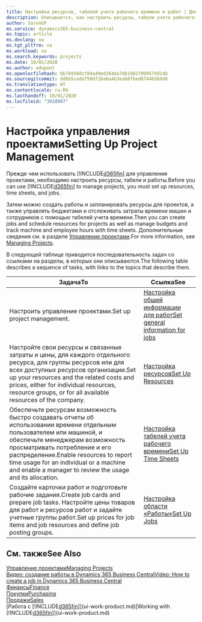 ```yaml
---
title: Настройка ресурсов, табелей учета рабочего времени и работ | Документация Майкрософт
description: Описывается, как настроить ресурсы, табели учета рабочего времени и работы для управления проектами.
author: SorenGP
ms.service: dynamics365-business-central
ms.topic: article
ms.devlang: na
ms.tgt_pltfrm: na
ms.workload: na
ms.search.keywords: projects
ms.date: 10/01/2020
ms.author: edupont
ms.openlocfilehash: bb76950dcf84a49ed2644a7db19827999579d24b
ms.sourcegitcommit: ddbb5cede750df1baba4b3eab8fbed6744b5b9d6
ms.translationtype: HT
ms.contentlocale: ru-RU
ms.lasthandoff: 10/01/2020
ms.locfileid: "3918967"
---
```

# <a name="setting-up-project-management"></a><span data-ttu-id="26e9e-103">Настройка управления проектами</span><span class="sxs-lookup"><span data-stu-id="26e9e-103">Setting Up Project Management</span></span>
<span data-ttu-id="26e9e-104">Прежде чем использовать [!INCLUDE[d365fin](includes/d365fin_md.md)] для управления проектами, необходимо настроить ресурсы, табели и работы.</span><span class="sxs-lookup"><span data-stu-id="26e9e-104">Before you can use [!INCLUDE[d365fin](includes/d365fin_md.md)] to manage projects, you must set up resources, time sheets, and jobs.</span></span>

<span data-ttu-id="26e9e-105">Затем можно создать работы и запланировать ресурсы для проектов, а также управлять бюджетами и отслеживать затраты времени машин и сотрудников с помощью табелей учета времени.</span><span class="sxs-lookup"><span data-stu-id="26e9e-105">Then you can create jobs and schedule resources for projects as well as manage budgets and track machine and employee hours with time sheets.</span></span> <span data-ttu-id="26e9e-106">Дополнительные сведения см. в разделе [Управление проектами](projects-manage-projects.md).</span><span class="sxs-lookup"><span data-stu-id="26e9e-106">For more information, see [Managing Projects](projects-manage-projects.md).</span></span>  

<span data-ttu-id="26e9e-107">В следующей таблице приводится последовательность задач со ссылками на разделы, в которых они описываются.</span><span class="sxs-lookup"><span data-stu-id="26e9e-107">The following table describes a sequence of tasks, with links to the topics that describe them.</span></span>

| <span data-ttu-id="26e9e-108">Задача</span><span class="sxs-lookup"><span data-stu-id="26e9e-108">To</span></span> | <span data-ttu-id="26e9e-109">Ссылка</span><span class="sxs-lookup"><span data-stu-id="26e9e-109">See</span></span> |
| --- | --- |
| <span data-ttu-id="26e9e-110">Настроить управление проектами.</span><span class="sxs-lookup"><span data-stu-id="26e9e-110">Set up project management.</span></span>|[<span data-ttu-id="26e9e-111">Настройка общей информации для работ</span><span class="sxs-lookup"><span data-stu-id="26e9e-111">Set general information for jobs</span></span>](projects-how-setup-jobs.md#to-set-general-information-for-jobs)|
| <span data-ttu-id="26e9e-112">Настройте свои ресурсы и связанные затраты и цены, для каждого отдельного ресурса, для группы ресурсов или для всех доступных ресурсов организации.</span><span class="sxs-lookup"><span data-stu-id="26e9e-112">Set up your resources and the related costs and prices, either for individual resources, resource groups, or for all available resources of the company.</span></span> |[<span data-ttu-id="26e9e-113">Настройка ресурсов</span><span class="sxs-lookup"><span data-stu-id="26e9e-113">Set Up Resources</span></span>](projects-how-setup-resources.md) |
| <span data-ttu-id="26e9e-114">Обеспечьте ресурсам возможность быстро создавать отчеты об использовании времени отдельным пользователем или машиной, и обеспечьте менеджерам возможность просматривать потребление и его распределение.</span><span class="sxs-lookup"><span data-stu-id="26e9e-114">Enable resources to report time usage for an individual or a machine and enable a manager to review the usage and its allocation.</span></span> |[<span data-ttu-id="26e9e-115">Настройка табелей учета рабочего времени</span><span class="sxs-lookup"><span data-stu-id="26e9e-115">Set Up Time Sheets</span></span>](projects-how-setup-time-sheets.md) |
| <span data-ttu-id="26e9e-116">Создайте карточки работ и подготовьте рабочие задания.</span><span class="sxs-lookup"><span data-stu-id="26e9e-116">Create job cards and prepare job tasks.</span></span> <span data-ttu-id="26e9e-117">Настройте цены товаров для работ и ресурсов работ и задайте учетные группы работ.</span><span class="sxs-lookup"><span data-stu-id="26e9e-117">Set up prices for job items and job resources and define job posting groups.</span></span> |[<span data-ttu-id="26e9e-118">Настройка области «Работы»</span><span class="sxs-lookup"><span data-stu-id="26e9e-118">Set Up Jobs</span></span>](projects-how-setup-jobs.md) |

## <a name="see-also"></a><span data-ttu-id="26e9e-119">См. также</span><span class="sxs-lookup"><span data-stu-id="26e9e-119">See Also</span></span>

[<span data-ttu-id="26e9e-120">Управление проектами</span><span class="sxs-lookup"><span data-stu-id="26e9e-120">Managing Projects</span></span>](projects-manage-projects.md)  
[<span data-ttu-id="26e9e-121">Видео: создание работы в Dynamics 365 Business Central</span><span class="sxs-lookup"><span data-stu-id="26e9e-121">Video: How to create a job in Dynamics 365 Business Central</span></span>](https://www.youtube.com/watch?v=VqaPWr7BWmw)  
[<span data-ttu-id="26e9e-122">Финансы</span><span class="sxs-lookup"><span data-stu-id="26e9e-122">Finance</span></span>](finance.md)  
[<span data-ttu-id="26e9e-123">Покупки</span><span class="sxs-lookup"><span data-stu-id="26e9e-123">Purchasing</span></span>](purchasing-manage-purchasing.md)  
[<span data-ttu-id="26e9e-124">Продажи</span><span class="sxs-lookup"><span data-stu-id="26e9e-124">Sales</span></span>](sales-manage-sales.md)  
<span data-ttu-id="26e9e-125">[Работа с [!INCLUDE[d365fin](includes/d365fin_md.md)]](ui-work-product.md)</span><span class="sxs-lookup"><span data-stu-id="26e9e-125">[Working with [!INCLUDE[d365fin](includes/d365fin_md.md)]](ui-work-product.md)</span></span>  
